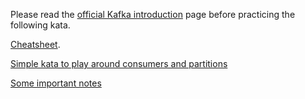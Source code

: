 Please read the [official Kafka introduction](https://kafka.apache.org/intro) page before practicing the following kata.

[Cheatsheet](https://github.com/francesco-losciale/cheat-sheets/blob/master/kafka_cluster_first_run.txt).

[Simple kata to play around consumers and partitions](./Kafka_simple_kata.md)

[Some important notes](./notes.md)